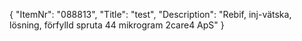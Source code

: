 {
  "ItemNr": "088813",
  "Title": "test",
  "Description": "Rebif, inj-vätska, lösning, förfylld spruta 44 mikrogram 2care4 ApS"
}